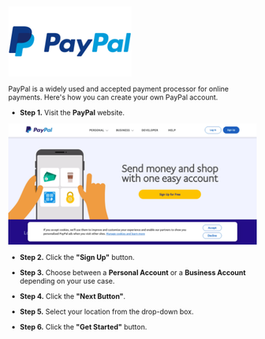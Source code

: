 <img src="/kb-images/paypal/paypal-logo.png" alt="PayPal Logo" width="250"/>

PayPal is a widely used and accepted payment processor for online payments. Here's how you can create your own PayPal account.

* **Step 1.** Visit the **PayPal** website.

<img src="/kb-images/paypal/paypal-website.png" alt="PayPal website" width="full"/>

* **Step 2.** Click the **"Sign Up"** button.

* **Step 3.** Choose between a **Personal Account** or a **Business Account** depending on your use case.

* **Step 4.** Click the **"Next Button"**.

* **Step 5.** Select your location from the drop-down box.

* **Step 6.** Click the **"Get Started"** button.
